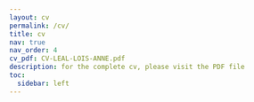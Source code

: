 ```yaml
---
layout: cv
permalink: /cv/
title: cv
nav: true
nav_order: 4
cv_pdf: CV-LEAL-LOIS-ANNE.pdf
description: for the complete cv, please visit the PDF file
toc:
  sidebar: left
---
```

